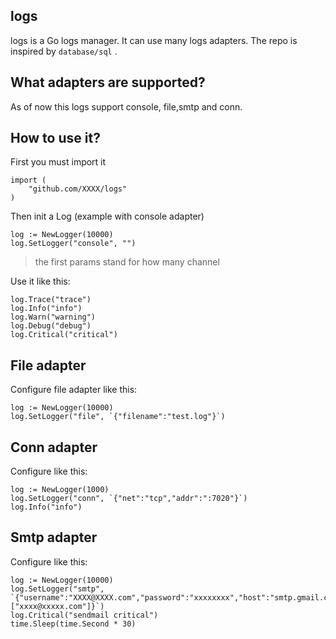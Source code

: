 ## logs
logs is a Go logs manager. It can use many logs adapters. The repo is inspired by `database/sql` .


## What adapters are supported?

As of now this logs support console, file,smtp and conn.


## How to use it?

First you must import it

	import (
		"github.com/XXXX/logs"
	)

Then init a Log (example with console adapter)

	log := NewLogger(10000)
	log.SetLogger("console", "")	

> the first params stand for how many channel

Use it like this:	
	
	log.Trace("trace")
	log.Info("info")
	log.Warn("warning")
	log.Debug("debug")
	log.Critical("critical")


## File adapter

Configure file adapter like this:

	log := NewLogger(10000)
	log.SetLogger("file", `{"filename":"test.log"}`)


## Conn adapter

Configure like this:

	log := NewLogger(1000)
	log.SetLogger("conn", `{"net":"tcp","addr":":7020"}`)
	log.Info("info")


## Smtp adapter

Configure like this:

	log := NewLogger(10000)
	log.SetLogger("smtp", `{"username":"XXXX@XXXX.com","password":"xxxxxxxx","host":"smtp.gmail.com:587","sendTos":["xxxx@xxxxx.com"]}`)
	log.Critical("sendmail critical")
	time.Sleep(time.Second * 30)
